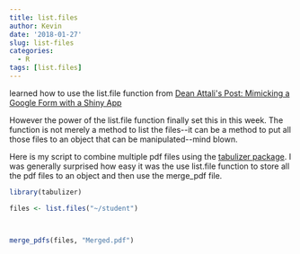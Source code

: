 ```yaml
---
title: list.files
author: Kevin
date: '2018-01-27'
slug: list-files
categories:
  - R
tags: [list.files]
---
```


 learned how to use the list.file function from [Dean Attali's Post: Mimicking a Google Form with a Shiny App](https://deanattali.com/2015/06/14/mimicking-google-form-shiny/)

However the power of the list.file function finally set this in this week. The function is not merely a method to list the files--it can be a method to put all those files to an object that can be manipulated--mind blown. 

Here is my script to combine multiple pdf files using the [tabulizer package](https://github.com/ropensci/tabulizer). I was generally surprised how easy it was the use list.file function to store all the pdf files to an object and then use the merge_pdf file.  



```r
library(tabulizer)

files <- list.files("~/student")



merge_pdfs(files, "Merged.pdf")
```

